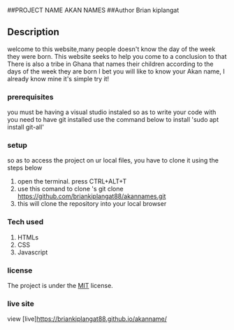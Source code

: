 ##PROJECT NAME
AKAN NAMES
##Author
Brian kiplangat
## Description
welcome to this website,many people doesn't know the day of the week they were born.
This website seeks to help you come to a conclusion to that 
There is also a tribe in Ghana that names their children according to the days of the week they are born 
I bet you will  like to know your Akan name, I already know mine
it's simple try it!
### prerequisites
you must be having a visual studio instaled so as to write your code with
you need to have git installed
use the command below to install
'sudo apt install git-all'
### setup
so as to access the project on ur local files, you have to clone it using the steps below
1. open the terminal. press CTRL+ALT+T
2. use this comand to clone 's git clone https://github.com/briankiplangat88/akannames.git
3. this will clone the repository  into your local browser
### Tech used
1. HTMLs
2. CSS
3. Javascript
### license
The project is under the  [MIT](license) license.
### live site
view [live]https://briankiplangat88.github.io/akanname/